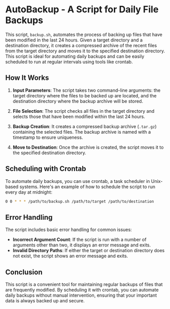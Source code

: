 # AutoBackup - A Script for Daily File Backups

This script, `backup.sh`, automates the process of backing up files that have been modified in the last 24 hours. Given a target directory and a destination directory, it creates a compressed archive of the recent files from the target directory and moves it to the specified destination directory. This script is ideal for automating daily backups and can be easily scheduled to run at regular intervals using tools like crontab.

## How It Works

1. **Input Parameters**: The script takes two command-line arguments: the target directory where the files to be backed up are located, and the destination directory where the backup archive will be stored.

2. **File Selection**: The script checks all files in the target directory and selects those that have been modified within the last 24 hours.

3. **Backup Creation**: It creates a compressed backup archive (`.tar.gz`) containing the selected files. The backup archive is named with a timestamp to ensure uniqueness.

4. **Move to Destination**: Once the archive is created, the script moves it to the specified destination directory.

## Scheduling with Crontab

To automate daily backups, you can use crontab, a task scheduler in Unix-based systems. Here's an example of how to schedule the script to run every day at midnight:

```bash
0 0 * * * /path/to/backup.sh /path/to/target /path/to/destination
```

## Error Handling

The script includes basic error handling for common issues:

- **Incorrect Argument Count**: If the script is run with a number of arguments other than two, it displays an error message and exits.
- **Invalid Directory Paths**: If either the target or destination directory does not exist, the script shows an error message and exits.

## Conclusion

This script is a convenient tool for maintaining regular backups of files that are frequently modified. By scheduling it with crontab, you can automate daily backups without manual intervention, ensuring that your important data is always backed up and secure.
